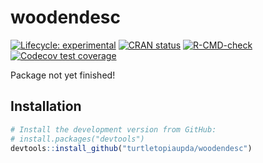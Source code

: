 
# woodendesc

<!-- badges: start -->

[![Lifecycle:
experimental](https://img.shields.io/badge/lifecycle-experimental-orange.svg)](https://lifecycle.r-lib.org/articles/stages.html#experimental)
[![CRAN
status](https://www.r-pkg.org/badges/version-last-release/woodendesc)](https://CRAN.R-project.org/package=woodendesc)
[![R-CMD-check](https://github.com/turtletopia/woodendesc/workflows/R-CMD-check/badge.svg)](https://github.com/turtletopia/woodendesc/actions)
[![Codecov test
coverage](https://codecov.io/gh/turtletopia/woodendesc/branch/master/graph/badge.svg)](https://codecov.io/gh/turtletopia/woodendesc?branch=master)
<!-- badges: end -->

Package not yet finished!

## Installation

``` r
# Install the development version from GitHub:
# install.packages("devtools")
devtools::install_github("turtletopiaupda/woodendesc")
```
